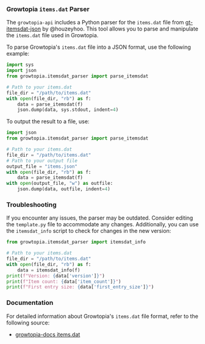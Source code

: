 ### Growtopia `items.dat` Parser

The `growtopia-api` includes a Python parser for the `items.dat` file from [gt-itemsdat-json](https://github.com/houzeyhoo/gt-itemsdat-json) by @houzeyhoo. This tool allows you to parse and manipulate the `items.dat` file used in Growtopia.

To parse Growtopia's `items.dat` file into a JSON format, use the following example:

```python
import sys
import json
from growtopia.itemsdat_parser import parse_itemsdat

# Path to your items.dat
file_dir = "/path/to/items.dat"
with open(file_dir, "rb") as f:
    data = parse_itemsdat(f)
    json.dump(data, sys.stdout, indent=4)
```

To output the result to a file, use:

```python
import json
from growtopia.itemsdat_parser import parse_itemsdat

# Path to your items.dat
file_dir = "/path/to/items.dat"
# Path to your output file
output_file = "items.json"
with open(file_dir, "rb") as f:
    data = parse_itemsdat(f)
with open(output_file, "w") as outfile:
    json.dump(data, outfile, indent=4)
```

### Troubleshooting

If you encounter any issues, the parser may be outdated. Consider editing the `template.py` file to accommodate any changes. Additionally, you can use the `itemsdat_info` script to check for changes in the new version:

```python
from growtopia.itemsdat_parser import itemsdat_info

# Path to your items.dat
file_dir = "/path/to/items.dat"
with open(file_dir, "rb") as f:
    data = itemsdat_info(f)
print(f"Version: {data['version']}")
print(f"Item count: {data['item_count']}")
print(f"First entry size: {data['first_entry_size']}")
```

### Documentation

For detailed information about Growtopia's `items.dat` file format, refer to the following source:
- [growtopia-docs items.dat](https://github.com/H-pun/growtopia-docs/tree/master/items_dat)
